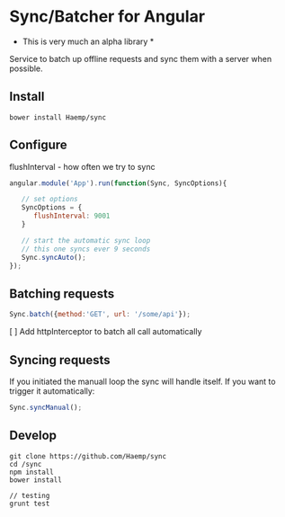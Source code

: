 Sync/Batcher for Angular
====
* This is very much an alpha library *

Service to batch up offline requests and sync them with a server when possible.

## Install ##
```
bower install Haemp/sync
```

## Configure ##
flushInterval - how often we try to sync

```javascript
angular.module('App').run(function(Sync, SyncOptions){

   // set options
   SyncOptions = {
      flushInterval: 9001
   }

   // start the automatic sync loop
   // this one syncs ever 9 seconds
   Sync.syncAuto();
});
```

## Batching requests ##

```javascript
Sync.batch({method:'GET', url: '/some/api'});
```
[ ] Add httpInterceptor to batch all call automatically

## Syncing requests ##
If you initiated the manuall loop the sync will handle itself. If you want to
trigger it automatically:

```javascript
Sync.syncManual();
```


## Develop ##
```
git clone https://github.com/Haemp/sync
cd /sync
npm install
bower install

// testing
grunt test
```
